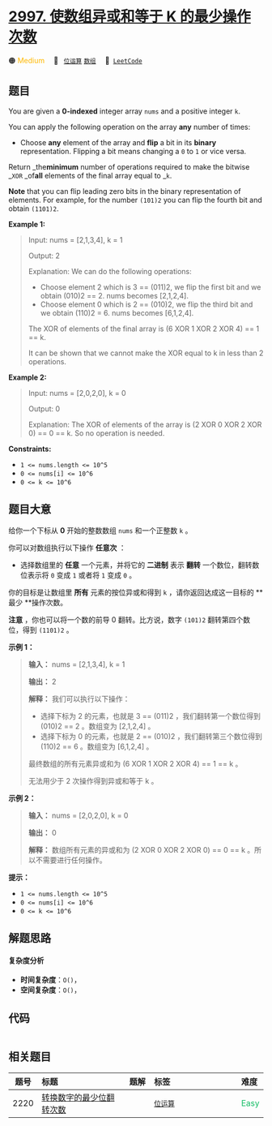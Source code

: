 # [2997. 使数组异或和等于 K 的最少操作次数](https://leetcode.com/problems/minimum-number-of-operations-to-make-array-xor-equal-to-k)

🟠 <font color=#ffb800>Medium</font>&emsp; 🔖&ensp; [`位运算`](/tag/bit-manipulation.md) [`数组`](/tag/array.md)&emsp; 🔗&ensp;[`LeetCode`](https://leetcode.com/problems/minimum-number-of-operations-to-make-array-xor-equal-to-k)

## 题目

You are given a **0-indexed** integer array `nums` and a positive integer `k`.

You can apply the following operation on the array **any** number of times:

  * Choose **any** element of the array and **flip** a bit in its **binary** representation. Flipping a bit means changing a `0` to `1` or vice versa.

Return _the**minimum** number of operations required to make the bitwise
_`XOR` _of**all** elements of the final array equal to _`k`.

**Note** that you can flip leading zero bits in the binary representation of
elements. For example, for the number `(101)2` you can flip the fourth bit and
obtain `(1101)2`.



**Example 1:**

> Input: nums = [2,1,3,4], k = 1
> 
> Output: 2
> 
> Explanation: We can do the following operations:
> - Choose element 2 which is 3 == (011)2, we flip the first bit and we obtain (010)2 == 2. nums becomes [2,1,2,4].
> - Choose element 0 which is 2 == (010)2, we flip the third bit and we obtain (110)2 = 6. nums becomes [6,1,2,4].
> 
> The XOR of elements of the final array is (6 XOR 1 XOR 2 XOR 4) == 1 == k.
> 
> It can be shown that we cannot make the XOR equal to k in less than 2 operations.

**Example 2:**

> Input: nums = [2,0,2,0], k = 0
> 
> Output: 0
> 
> Explanation: The XOR of elements of the array is (2 XOR 0 XOR 2 XOR 0) == 0 == k. So no operation is needed.

**Constraints:**

  * `1 <= nums.length <= 10^5`
  * `0 <= nums[i] <= 10^6`
  * `0 <= k <= 10^6`


## 题目大意

给你一个下标从 **0**  开始的整数数组 `nums` 和一个正整数 `k` 。

你可以对数组执行以下操作 **任意次**  ：

  * 选择数组里的 **任意**  一个元素，并将它的 **二进制**  表示 **翻转**  一个数位，翻转数位表示将 `0` 变成 `1` 或者将 `1` 变成 `0` 。

你的目标是让数组里 **所有**  元素的按位异或和得到 `k` ，请你返回达成这一目标的 **最少  **操作次数。

**注意** ，你也可以将一个数的前导 0 翻转。比方说，数字 `(101)2` 翻转第四个数位，得到 `(1101)2` 。



**示例 1：**

> 
> 
> 
> 
> 
> **输入：** nums = [2,1,3,4], k = 1
> 
> **输出：** 2
> 
> **解释：** 我们可以执行以下操作：
> - 选择下标为 2 的元素，也就是 3 == (011)2 ，我们翻转第一个数位得到 (010)2 == 2 。数组变为 [2,1,2,4] 。
> - 选择下标为 0 的元素，也就是 2 == (010)2 ，我们翻转第三个数位得到 (110)2 == 6 。数组变为 [6,1,2,4] 。
> 
> 最终数组的所有元素异或和为 (6 XOR 1 XOR 2 XOR 4) == 1 == k 。
> 
> 无法用少于 2 次操作得到异或和等于 k 。
> 
> 

**示例 2：**

> 
> 
> 
> 
> 
> **输入：** nums = [2,0,2,0], k = 0
> 
> **输出：** 0
> 
> **解释：** 数组所有元素的异或和为 (2 XOR 0 XOR 2 XOR 0) == 0 == k 。所以不需要进行任何操作。
> 
> 



**提示：**

  * `1 <= nums.length <= 10^5`
  * `0 <= nums[i] <= 10^6`
  * `0 <= k <= 10^6`


## 解题思路

#### 复杂度分析

- **时间复杂度**：`O()`，
- **空间复杂度**：`O()`，

## 代码

```javascript

```

## 相关题目

<!-- prettier-ignore -->
| 题号 | 标题 | 题解 | 标签 | 难度 |
| :------: | :------ | :------: | :------ | :------ |
| 2220 | [转换数字的最少位翻转次数](https://leetcode.com/problems/minimum-bit-flips-to-convert-number) |  |  [`位运算`](/tag/bit-manipulation.md) | <font color=#15bd66>Easy</font> |

<style>
.blue {
    background-color: #096dd9;
    padding: 0.25rem 0.5rem;
    margin: 0;
    font-size: 0.85em;
    border-radius: 3px;
    color: white;
    font-weight: 500;
}
table th:first-of-type { width: 10%; }
table th:nth-of-type(2) { width: 35%; }
table th:nth-of-type(3) { width: 10%; }
table th:nth-of-type(4) { width: 35%; }
table th:nth-of-type(5) { width: 10%; }
</style>
